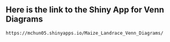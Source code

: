 ## Here is the link to the Shiny App for Venn Diagrams
```{text}
https://mchun05.shinyapps.io/Maize_Landrace_Venn_Diagrams/
```

